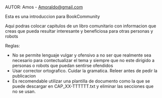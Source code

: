 AUTOR: Amos - Amoraldo@gmail.com 

Esta es una introduccion para BookCommunity

Aqui podras colocar capitulos de un libro comunitario con informacion que creas que pueda resultar interesante y beneficiosa para otras personas y robots

Reglas:
- No se permite lenguaje vulgar y ofensivo a no ser que realmente sea necesario para contectualizar el tema y siempre que no este dirigido a personas o robots que puedan sentirse ofendidos
- Usar corrector ortografico. Cuidar la gramatica. Releer antes de pedir la publicacion
- Es recomendable utilizar una plantilla de documento como la que se puede descargar en CAP_XX-TTTTTT.txt y eliminar las secciones que no se usan.

